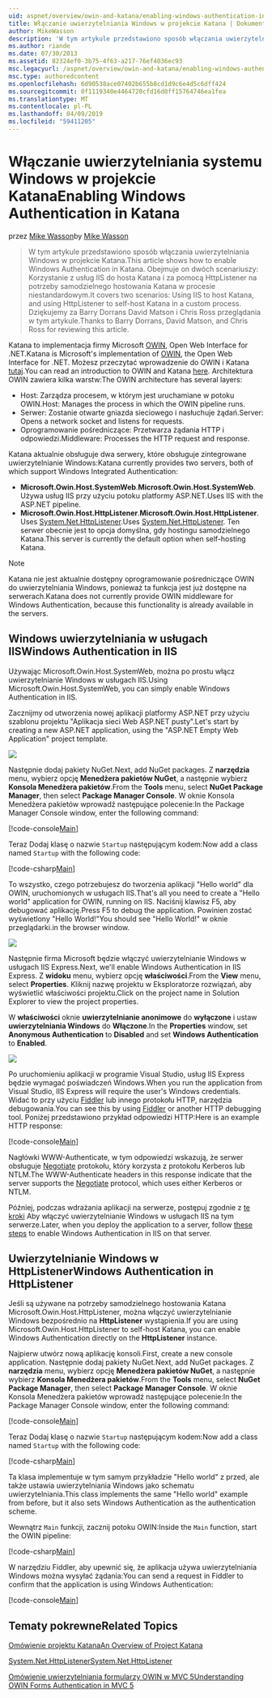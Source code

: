 ```yaml
---
uid: aspnet/overview/owin-and-katana/enabling-windows-authentication-in-katana
title: Włączanie uwierzytelniania Windows w projekcie Katana | Dokumentacja firmy Microsoft
author: MikeWasson
description: 'W tym artykule przedstawiono sposób włączania uwierzytelniania Windows w projekcie Katana. Obejmuje on dwóch scenariuszy: Korzystanie z usług IIS do hosta Katana i za pomocą HttpListener na potrzeby samodzielnego hostowania Kat...'
ms.author: riande
ms.date: 07/30/2013
ms.assetid: 82324ef0-3b75-4f63-a217-76ef4036ec93
msc.legacyurl: /aspnet/overview/owin-and-katana/enabling-windows-authentication-in-katana
msc.type: authoredcontent
ms.openlocfilehash: 6d90538ace07402b655b8cd1d9c6e4d5c6dff424
ms.sourcegitcommit: 0f1119340e4464720cfd16d0ff15764746ea1fea
ms.translationtype: MT
ms.contentlocale: pl-PL
ms.lasthandoff: 04/09/2019
ms.locfileid: "59411205"
---
```

# <a name="enabling-windows-authentication-in-katana"></a><span data-ttu-id="09303-104">Włączanie uwierzytelniania systemu Windows w projekcie Katana</span><span class="sxs-lookup"><span data-stu-id="09303-104">Enabling Windows Authentication in Katana</span></span>

<span data-ttu-id="09303-105">przez [Mike Wasson](https://github.com/MikeWasson)</span><span class="sxs-lookup"><span data-stu-id="09303-105">by [Mike Wasson](https://github.com/MikeWasson)</span></span>

> <span data-ttu-id="09303-106">W tym artykule przedstawiono sposób włączania uwierzytelniania Windows w projekcie Katana.</span><span class="sxs-lookup"><span data-stu-id="09303-106">This article shows how to enable Windows Authentication in Katana.</span></span> <span data-ttu-id="09303-107">Obejmuje on dwóch scenariuszy: Korzystanie z usług IIS do hosta Katana i za pomocą HttpListener na potrzeby samodzielnego hostowania Katana w procesie niestandardowym.</span><span class="sxs-lookup"><span data-stu-id="09303-107">It covers two scenarios: Using IIS to host Katana, and using HttpListener to self-host Katana in a custom process.</span></span> <span data-ttu-id="09303-108">Dziękujemy za Barry Dorrans David Matson i Chris Ross przeglądania w tym artykule.</span><span class="sxs-lookup"><span data-stu-id="09303-108">Thanks to Barry Dorrans, David Matson, and Chris Ross for reviewing this article.</span></span>


<span data-ttu-id="09303-109">Katana to implementacja firmy Microsoft [OWIN](http://owin.org/), Open Web Interface for .NET.</span><span class="sxs-lookup"><span data-stu-id="09303-109">Katana is Microsoft's implementation of [OWIN](http://owin.org/), the Open Web Interface for .NET.</span></span> <span data-ttu-id="09303-110">Możesz przeczytać wprowadzenie do OWIN i Katana [tutaj](an-overview-of-project-katana.md).</span><span class="sxs-lookup"><span data-stu-id="09303-110">You can read an introduction to OWIN and Katana [here](an-overview-of-project-katana.md).</span></span> <span data-ttu-id="09303-111">Architektura OWIN zawiera kilka warstw:</span><span class="sxs-lookup"><span data-stu-id="09303-111">The OWIN architecture has several layers:</span></span>

- <span data-ttu-id="09303-112">Host: Zarządza procesem, w którym jest uruchamiane w potoku OWIN.</span><span class="sxs-lookup"><span data-stu-id="09303-112">Host: Manages the process in which the OWIN pipeline runs.</span></span>
- <span data-ttu-id="09303-113">Serwer: Zostanie otwarte gniazda sieciowego i nasłuchuje żądań.</span><span class="sxs-lookup"><span data-stu-id="09303-113">Server: Opens a network socket and listens for requests.</span></span>
- <span data-ttu-id="09303-114">Oprogramowanie pośredniczące: Przetwarza żądania HTTP i odpowiedzi.</span><span class="sxs-lookup"><span data-stu-id="09303-114">Middleware: Processes the HTTP request and response.</span></span>

<span data-ttu-id="09303-115">Katana aktualnie obsługuje dwa serwery, które obsługuje zintegrowane uwierzytelnianie Windows:</span><span class="sxs-lookup"><span data-stu-id="09303-115">Katana currently provides two servers, both of which support Windows Integrated Authentication:</span></span>

- <span data-ttu-id="09303-116">**Microsoft.Owin.Host.SystemWeb**.</span><span class="sxs-lookup"><span data-stu-id="09303-116">**Microsoft.Owin.Host.SystemWeb**.</span></span> <span data-ttu-id="09303-117">Używa usług IIS przy użyciu potoku platformy ASP.NET.</span><span class="sxs-lookup"><span data-stu-id="09303-117">Uses IIS with the ASP.NET pipeline.</span></span>
- <span data-ttu-id="09303-118">**Microsoft.Owin.Host.HttpListener**.</span><span class="sxs-lookup"><span data-stu-id="09303-118">**Microsoft.Owin.Host.HttpListener**.</span></span> <span data-ttu-id="09303-119">Uses [System.Net.HttpListener](https://msdn.microsoft.com/library/system.net.httplistener.aspx).</span><span class="sxs-lookup"><span data-stu-id="09303-119">Uses [System.Net.HttpListener](https://msdn.microsoft.com/library/system.net.httplistener.aspx).</span></span> <span data-ttu-id="09303-120">Ten serwer obecnie jest to opcja domyślna, gdy hostingu samodzielnego Katana.</span><span class="sxs-lookup"><span data-stu-id="09303-120">This server is currently the default option when self-hosting Katana.</span></span>

> [!NOTE]
> <span data-ttu-id="09303-121">Katana nie jest aktualnie dostępny oprogramowanie pośredniczące OWIN do uwierzytelniania Windows, ponieważ ta funkcja jest już dostępne na serwerach.</span><span class="sxs-lookup"><span data-stu-id="09303-121">Katana does not currently provide OWIN middleware for Windows Authentication, because this functionality is already available in the servers.</span></span>

## <a name="windows-authentication-in-iis"></a><span data-ttu-id="09303-122">Windows uwierzytelniania w usługach IIS</span><span class="sxs-lookup"><span data-stu-id="09303-122">Windows Authentication in IIS</span></span>

<span data-ttu-id="09303-123">Używając Microsoft.Owin.Host.SystemWeb, można po prostu włącz uwierzytelnianie Windows w usługach IIS.</span><span class="sxs-lookup"><span data-stu-id="09303-123">Using Microsoft.Owin.Host.SystemWeb, you can simply enable Windows Authentication in IIS.</span></span>

<span data-ttu-id="09303-124">Zacznijmy od utworzenia nowej aplikacji platformy ASP.NET przy użyciu szablonu projektu "Aplikacja sieci Web ASP.NET pusty".</span><span class="sxs-lookup"><span data-stu-id="09303-124">Let's start by creating a new ASP.NET application, using the "ASP.NET Empty Web Application" project template.</span></span>

![](enabling-windows-authentication-in-katana/_static/image1.png)

<span data-ttu-id="09303-125">Następnie dodaj pakiety NuGet.</span><span class="sxs-lookup"><span data-stu-id="09303-125">Next, add NuGet packages.</span></span> <span data-ttu-id="09303-126">Z **narzędzia** menu, wybierz opcję **Menedżera pakietów NuGet**, a następnie wybierz **Konsola Menedżera pakietów**.</span><span class="sxs-lookup"><span data-stu-id="09303-126">From the **Tools** menu, select **NuGet Package Manager**, then select **Package Manager Console**.</span></span> <span data-ttu-id="09303-127">W oknie Konsola Menedżera pakietów wprowadź następujące polecenie:</span><span class="sxs-lookup"><span data-stu-id="09303-127">In the Package Manager Console window, enter the following command:</span></span>

[!code-console[Main](enabling-windows-authentication-in-katana/samples/sample1.cmd)]

<span data-ttu-id="09303-128">Teraz Dodaj klasę o nazwie `Startup` następującym kodem:</span><span class="sxs-lookup"><span data-stu-id="09303-128">Now add a class named `Startup` with the following code:</span></span>

[!code-csharp[Main](enabling-windows-authentication-in-katana/samples/sample2.cs)]

<span data-ttu-id="09303-129">To wszystko, czego potrzebujesz do tworzenia aplikacji "Hello world" dla OWIN, uruchomionych w usługach IIS.</span><span class="sxs-lookup"><span data-stu-id="09303-129">That's all you need to create a "Hello world" application for OWIN, running on IIS.</span></span> <span data-ttu-id="09303-130">Naciśnij klawisz F5, aby debugować aplikację.</span><span class="sxs-lookup"><span data-stu-id="09303-130">Press F5 to debug the application.</span></span> <span data-ttu-id="09303-131">Powinien zostać wyświetlony "Hello World!"</span><span class="sxs-lookup"><span data-stu-id="09303-131">You should see "Hello World!"</span></span> <span data-ttu-id="09303-132">w oknie przeglądarki.</span><span class="sxs-lookup"><span data-stu-id="09303-132">in the browser window.</span></span>

![](enabling-windows-authentication-in-katana/_static/image2.png)

<span data-ttu-id="09303-133">Następnie firma Microsoft będzie włączyć uwierzytelnianie Windows w usługach IIS Express.</span><span class="sxs-lookup"><span data-stu-id="09303-133">Next, we'll enable Windows Authentication in IIS Express.</span></span> <span data-ttu-id="09303-134">Z **widoku** menu, wybierz opcję **właściwości**.</span><span class="sxs-lookup"><span data-stu-id="09303-134">From the **View** menu, select **Properties**.</span></span> <span data-ttu-id="09303-135">Kliknij nazwę projektu w Eksploratorze rozwiązań, aby wyświetlić właściwości projektu.</span><span class="sxs-lookup"><span data-stu-id="09303-135">Click on the project name in Solution Explorer to view the project properties.</span></span>

<span data-ttu-id="09303-136">W **właściwości** oknie **uwierzytelnianie anonimowe** do **wyłączone** i ustaw **uwierzytelniania Windows** do  **Włączone**.</span><span class="sxs-lookup"><span data-stu-id="09303-136">In the **Properties** window, set **Anonymous Authentication** to **Disabled** and set **Windows Authentication** to **Enabled**.</span></span>

![](enabling-windows-authentication-in-katana/_static/image3.png)

<span data-ttu-id="09303-137">Po uruchomieniu aplikacji w programie Visual Studio, usług IIS Express będzie wymagać poświadczeń Windows.</span><span class="sxs-lookup"><span data-stu-id="09303-137">When you run the application from Visual Studio, IIS Express will require the user's Windows credentials.</span></span> <span data-ttu-id="09303-138">Widać to przy użyciu [Fiddler](http://fiddler2.com/home) lub innego protokołu HTTP, narzędzia debugowania.</span><span class="sxs-lookup"><span data-stu-id="09303-138">You can see this by using [Fiddler](http://fiddler2.com/home) or another HTTP debugging tool.</span></span> <span data-ttu-id="09303-139">Poniżej przedstawiono przykład odpowiedzi HTTP:</span><span class="sxs-lookup"><span data-stu-id="09303-139">Here is an example HTTP response:</span></span>

[!code-console[Main](enabling-windows-authentication-in-katana/samples/sample3.cmd?highlight=1,5-6)]

<span data-ttu-id="09303-140">Nagłówki WWW-Authenticate, w tym odpowiedzi wskazują, że serwer obsługuje [Negotiate](http://www.ietf.org/rfc/rfc4559.txt) protokołu, który korzysta z protokołu Kerberos lub NTLM.</span><span class="sxs-lookup"><span data-stu-id="09303-140">The WWW-Authenticate headers in this response indicate that the server supports the [Negotiate](http://www.ietf.org/rfc/rfc4559.txt) protocol, which uses either Kerberos or NTLM.</span></span>

<span data-ttu-id="09303-141">Później, podczas wdrażania aplikacji na serwerze, postępuj zgodnie z [te kroki](https://www.iis.net/configreference/system.webserver/security/authentication/windowsauthentication) Aby włączyć uwierzytelnianie Windows w usługach IIS na tym serwerze.</span><span class="sxs-lookup"><span data-stu-id="09303-141">Later, when you deploy the application to a server, follow [these steps](https://www.iis.net/configreference/system.webserver/security/authentication/windowsauthentication) to enable Windows Authentication in IIS on that server.</span></span>

## <a name="windows-authentication-in-httplistener"></a><span data-ttu-id="09303-142">Uwierzytelnianie Windows w HttpListener</span><span class="sxs-lookup"><span data-stu-id="09303-142">Windows Authentication in HttpListener</span></span>

<span data-ttu-id="09303-143">Jeśli są używane na potrzeby samodzielnego hostowania Katana Microsoft.Owin.Host.HttpListener, można włączyć uwierzytelnianie Windows bezpośrednio na **HttpListener** wystąpienia.</span><span class="sxs-lookup"><span data-stu-id="09303-143">If you are using Microsoft.Owin.Host.HttpListener to self-host Katana, you can enable Windows Authentication directly on the **HttpListener** instance.</span></span>

<span data-ttu-id="09303-144">Najpierw utwórz nową aplikację konsoli.</span><span class="sxs-lookup"><span data-stu-id="09303-144">First, create a new console application.</span></span> <span data-ttu-id="09303-145">Następnie dodaj pakiety NuGet.</span><span class="sxs-lookup"><span data-stu-id="09303-145">Next, add NuGet packages.</span></span> <span data-ttu-id="09303-146">Z **narzędzia** menu, wybierz opcję **Menedżera pakietów NuGet**, a następnie wybierz **Konsola Menedżera pakietów**.</span><span class="sxs-lookup"><span data-stu-id="09303-146">From the **Tools** menu, select **NuGet Package Manager**, then select **Package Manager Console**.</span></span> <span data-ttu-id="09303-147">W oknie Konsola Menedżera pakietów wprowadź następujące polecenie:</span><span class="sxs-lookup"><span data-stu-id="09303-147">In the Package Manager Console window, enter the following command:</span></span>

[!code-console[Main](enabling-windows-authentication-in-katana/samples/sample4.cmd)]

<span data-ttu-id="09303-148">Teraz Dodaj klasę o nazwie `Startup` następującym kodem:</span><span class="sxs-lookup"><span data-stu-id="09303-148">Now add a class named `Startup` with the following code:</span></span>

[!code-csharp[Main](enabling-windows-authentication-in-katana/samples/sample5.cs)]

<span data-ttu-id="09303-149">Ta klasa implementuje w tym samym przykładzie "Hello world" z przed, ale także ustawia uwierzytelniania Windows jako schematu uwierzytelniania.</span><span class="sxs-lookup"><span data-stu-id="09303-149">This class implements the same "Hello world" example from before, but it also sets Windows Authentication as the authentication scheme.</span></span>

<span data-ttu-id="09303-150">Wewnątrz `Main` funkcji, zacznij potoku OWIN:</span><span class="sxs-lookup"><span data-stu-id="09303-150">Inside the `Main` function, start the OWIN pipeline:</span></span>

[!code-csharp[Main](enabling-windows-authentication-in-katana/samples/sample6.cs)]

<span data-ttu-id="09303-151">W narzędziu Fiddler, aby upewnić się, że aplikacja używa uwierzytelniania Windows można wysyłać żądania:</span><span class="sxs-lookup"><span data-stu-id="09303-151">You can send a request in Fiddler to confirm that the application is using Windows Authentication:</span></span>

[!code-console[Main](enabling-windows-authentication-in-katana/samples/sample7.cmd?highlight=1,4-5)]

## <a name="related-topics"></a><span data-ttu-id="09303-152">Tematy pokrewne</span><span class="sxs-lookup"><span data-stu-id="09303-152">Related Topics</span></span>

[<span data-ttu-id="09303-153">Omówienie projektu Katana</span><span class="sxs-lookup"><span data-stu-id="09303-153">An Overview of Project Katana</span></span>](an-overview-of-project-katana.md)

[<span data-ttu-id="09303-154">System.Net.HttpListener</span><span class="sxs-lookup"><span data-stu-id="09303-154">System.Net.HttpListener</span></span>](https://msdn.microsoft.com/library/system.net.httplistener.aspx)

[<span data-ttu-id="09303-155">Omówienie uwierzytelniania formularzy OWIN w MVC 5</span><span class="sxs-lookup"><span data-stu-id="09303-155">Understanding OWIN Forms Authentication in MVC 5</span></span>](https://blogs.msdn.com/b/webdev/archive/2013/07/03/understanding-owin-forms-authentication-in-mvc-5.aspx)
